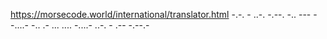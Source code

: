 https://morsecode.world/international/translator.html
-.-. - ..-. -.--. -.. --- - -....- -.. .- ... .... -....- ..-. - .-- -.--.-